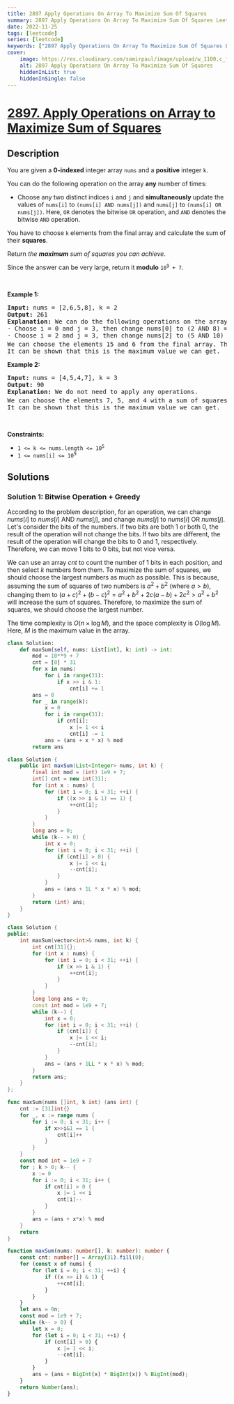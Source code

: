 ```yaml
---
title: 2897 Apply Operations On Array To Maximize Sum Of Squares
summary: 2897 Apply Operations On Array To Maximize Sum Of Squares LeetCode Solution Explained
date: 2022-11-25
tags: [leetcode]
series: [leetcode]
keywords: ["2897 Apply Operations On Array To Maximize Sum Of Squares LeetCode Solution Explained in all languages", "2897 Apply Operations On Array To Maximize Sum Of Squares", "LeetCode", "leetcode solution in Python3 C++ Java Go PHP Ruby Swift TypeScript Rust C# JavaScript C", "GeeksforGeeks", "InterviewBit", "Coding Ninjas", "HackerRank", "HackerEarth", "CodeChef", "TopCoder", "AlgoExpert", "freeCodeCamp", "Codeforces", "GitHub", "AtCoder", "Samir Paul"]
cover:
    image: https://res.cloudinary.com/samirpaul/image/upload/w_1100,c_fit,co_rgb:FFFFFF,l_text:Arial_75_bold:2897 Apply Operations On Array To Maximize Sum Of Squares - Solution Explained/problem-solving.webp
    alt: 2897 Apply Operations On Array To Maximize Sum Of Squares
    hiddenInList: true
    hiddenInSingle: false
---
```



# [2897. Apply Operations on Array to Maximize Sum of Squares](https://leetcode.com/problems/apply-operations-on-array-to-maximize-sum-of-squares)


## Description

<p>You are given a <strong>0-indexed</strong> integer array <code>nums</code> and a <strong>positive</strong> integer <code>k</code>.</p>

<p>You can do the following operation on the array <strong>any</strong> number of times:</p>

<ul>
	<li>Choose any two distinct indices <code>i</code> and <code>j</code> and <strong>simultaneously</strong> update the values of <code>nums[i]</code> to <code>(nums[i] AND nums[j])</code> and <code>nums[j]</code> to <code>(nums[i] OR nums[j])</code>. Here, <code>OR</code> denotes the bitwise <code>OR</code> operation, and <code>AND</code> denotes the bitwise <code>AND</code> operation.</li>
</ul>

<p>You have to choose <code>k</code> elements from the final array and calculate the sum of their <strong>squares</strong>.</p>

<p>Return <em>the <strong>maximum</strong> sum of squares you can achieve</em>.</p>

<p>Since the answer can be very large, return it <strong>modulo</strong> <code>10<sup>9</sup> + 7</code>.</p>

<p>&nbsp;</p>
<p><strong class="example">Example 1:</strong></p>

<pre>
<strong>Input:</strong> nums = [2,6,5,8], k = 2
<strong>Output:</strong> 261
<strong>Explanation:</strong> We can do the following operations on the array:
- Choose i = 0 and j = 3, then change nums[0] to (2 AND 8) = 0 and nums[3] to (2 OR 8) = 10. The resulting array is nums = [0,6,5,10].
- Choose i = 2 and j = 3, then change nums[2] to (5 AND 10) = 0 and nums[3] to (5 OR 10) = 15. The resulting array is nums = [0,6,0,15].
We can choose the elements 15 and 6 from the final array. The sum of squares is 15<sup>2</sup> + 6<sup>2</sup> = 261.
It can be shown that this is the maximum value we can get.
</pre>

<p><strong class="example">Example 2:</strong></p>

<pre>
<strong>Input:</strong> nums = [4,5,4,7], k = 3
<strong>Output:</strong> 90
<strong>Explanation:</strong> We do not need to apply any operations.
We can choose the elements 7, 5, and 4 with a sum of squares: 7<sup>2</sup> + 5<sup>2</sup> + 4<sup>2</sup> = 90.
It can be shown that this is the maximum value we can get.
</pre>

<p>&nbsp;</p>
<p><strong>Constraints:</strong></p>

<ul>
	<li><code>1 &lt;= k &lt;= nums.length &lt;= 10<sup>5</sup></code></li>
	<li><code>1 &lt;= nums[i] &lt;= 10<sup>9</sup></code></li>
</ul>

## Solutions

### Solution 1: Bitwise Operation + Greedy

According to the problem description, for an operation, we can change $nums[i]$ to $nums[i] \text{ AND } nums[j]$, and change $nums[j]$ to $nums[i] \text{ OR } nums[j]$. Let's consider the bits of the numbers. If two bits are both $1$ or both $0$, the result of the operation will not change the bits. If two bits are different, the result of the operation will change the bits to $0$ and $1$, respectively. Therefore, we can move $1$ bits to $0$ bits, but not vice versa.

We can use an array $cnt$ to count the number of $1$ bits in each position, and then select $k$ numbers from them. To maximize the sum of squares, we should choose the largest numbers as much as possible. This is because, assuming the sum of squares of two numbers is $a^2 + b^2$ (where $a \gt b$), changing them to $(a + c)^2 + (b - c)^2 = a^2 + b^2 + 2c(a - b) + 2c^2 \gt a^2 + b^2$ will increase the sum of squares. Therefore, to maximize the sum of squares, we should choose the largest number.

The time complexity is $O(n \times \log M)$, and the space complexity is $O(\log M)$. Here, $M$ is the maximum value in the array.

<!-- tabs:start -->

```python
class Solution:
    def maxSum(self, nums: List[int], k: int) -> int:
        mod = 10**9 + 7
        cnt = [0] * 31
        for x in nums:
            for i in range(31):
                if x >> i & 1:
                    cnt[i] += 1
        ans = 0
        for _ in range(k):
            x = 0
            for i in range(31):
                if cnt[i]:
                    x |= 1 << i
                    cnt[i] -= 1
            ans = (ans + x * x) % mod
        return ans
```

```java
class Solution {
    public int maxSum(List<Integer> nums, int k) {
        final int mod = (int) 1e9 + 7;
        int[] cnt = new int[31];
        for (int x : nums) {
            for (int i = 0; i < 31; ++i) {
                if ((x >> i & 1) == 1) {
                    ++cnt[i];
                }
            }
        }
        long ans = 0;
        while (k-- > 0) {
            int x = 0;
            for (int i = 0; i < 31; ++i) {
                if (cnt[i] > 0) {
                    x |= 1 << i;
                    --cnt[i];
                }
            }
            ans = (ans + 1L * x * x) % mod;
        }
        return (int) ans;
    }
}
```

```cpp
class Solution {
public:
    int maxSum(vector<int>& nums, int k) {
        int cnt[31]{};
        for (int x : nums) {
            for (int i = 0; i < 31; ++i) {
                if (x >> i & 1) {
                    ++cnt[i];
                }
            }
        }
        long long ans = 0;
        const int mod = 1e9 + 7;
        while (k--) {
            int x = 0;
            for (int i = 0; i < 31; ++i) {
                if (cnt[i]) {
                    x |= 1 << i;
                    --cnt[i];
                }
            }
            ans = (ans + 1LL * x * x) % mod;
        }
        return ans;
    }
};
```

```go
func maxSum(nums []int, k int) (ans int) {
	cnt := [31]int{}
	for _, x := range nums {
		for i := 0; i < 31; i++ {
			if x>>i&1 == 1 {
				cnt[i]++
			}
		}
	}
	const mod int = 1e9 + 7
	for ; k > 0; k-- {
		x := 0
		for i := 0; i < 31; i++ {
			if cnt[i] > 0 {
				x |= 1 << i
				cnt[i]--
			}
		}
		ans = (ans + x*x) % mod
	}
	return
}
```

```ts
function maxSum(nums: number[], k: number): number {
    const cnt: number[] = Array(31).fill(0);
    for (const x of nums) {
        for (let i = 0; i < 31; ++i) {
            if ((x >> i) & 1) {
                ++cnt[i];
            }
        }
    }
    let ans = 0n;
    const mod = 1e9 + 7;
    while (k-- > 0) {
        let x = 0;
        for (let i = 0; i < 31; ++i) {
            if (cnt[i] > 0) {
                x |= 1 << i;
                --cnt[i];
            }
        }
        ans = (ans + BigInt(x) * BigInt(x)) % BigInt(mod);
    }
    return Number(ans);
}
```

<!-- tabs:end -->

<!-- end -->
